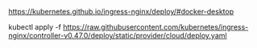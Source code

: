https://kubernetes.github.io/ingress-nginx/deploy/#docker-desktop

kubectl apply -f https://raw.githubusercontent.com/kubernetes/ingress-nginx/controller-v0.47.0/deploy/static/provider/cloud/deploy.yaml